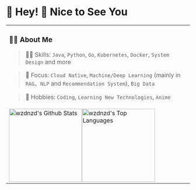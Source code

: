 #  🙋 Hey! 👋 Nice to See You
<table>
  
<tr><td>

### 👨‍💻 About Me

> 🏃‍♂️ Skills: `Java`, `Python`, `Go`, `Kubernetes`, `Docker`, `System Design` and more

> 👀 Focus: `Cloud Native`, `Machine/Deep Learning` (mainly in `RAG`、`NLP` and `Recommendation System`), `Big Data`

> 🤩 Hobbies: `Coding`, `Learning New Technologies`, `Anime`

</td></tr>

<tr><td>

<div style="display: flex; align-items: flex-start;">
  <img src="https://github-readme-stats.vercel.app/api?username=wzdnzd&count_private=true&&show_icons=true&line_height=28" alt="wzdnzd's Github Stats" style="height: 200px; width: auto;">
  <img src="https://github-readme-stats.vercel.app/api/top-langs/?username=wzdnzd&layout=compact&theme&langs_count=10&hide=smarty&exclude_repo=jMetal" alt="wzdnzd's Top Languages" style="height: 200px; width: auto;">
</div>

</td></tr>

</table>


